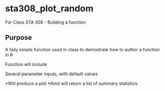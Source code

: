# sta308_plot_random
For Class STA 308 - Building a function

## Purpose

A faily simple function used in class to demostrate how to author a function in R

Function will include

Several parameter inputs, with default values

*Will produce a plot
*Amd will return a list of summary statistics.
